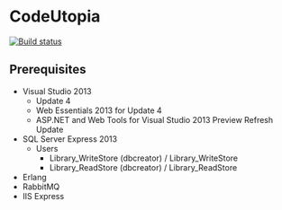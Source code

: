 # CodeUtopia

[![Build status](https://ci.appveyor.com/api/projects/status/dfx5lm09h9xd2iy2/branch/master?svg=true)](https://ci.appveyor.com/project/kevbite/codeutopia/branch/master)

## Prerequisites

- Visual Studio 2013
  - Update 4
  - Web Essentials 2013 for Update 4
  - ASP.NET and Web Tools for Visual Studio 2013 Preview Refresh Update
- SQL Server Express 2013
  - Users
    - Library_WriteStore (dbcreator) / Library_WriteStore
    - Library_ReadStore (dbcreator) / Library_ReadStore
- Erlang
- RabbitMQ
- IIS Express
